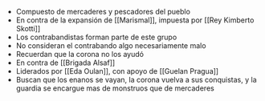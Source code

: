 - Compuesto de mercaderes y pescadores del pueblo
- En contra de la expansión de [[Marismal]], impuesta por [[Rey Kimberto Skotti]]
- Los contrabandistas forman parte de este grupo
- No consideran el contrabando algo necesariamente malo
- Recuerdan que la corona no los ayudó
- En contra de [[Brigada Alsaf]]
- Liderados por [[Eda Oulan]], con apoyo de [[Guelan Pragua]]
- Buscan que los enanos se vayan, la corona vuelva a sus conquistas, y la guardia se encargue mas de monstruos que de mercaderes